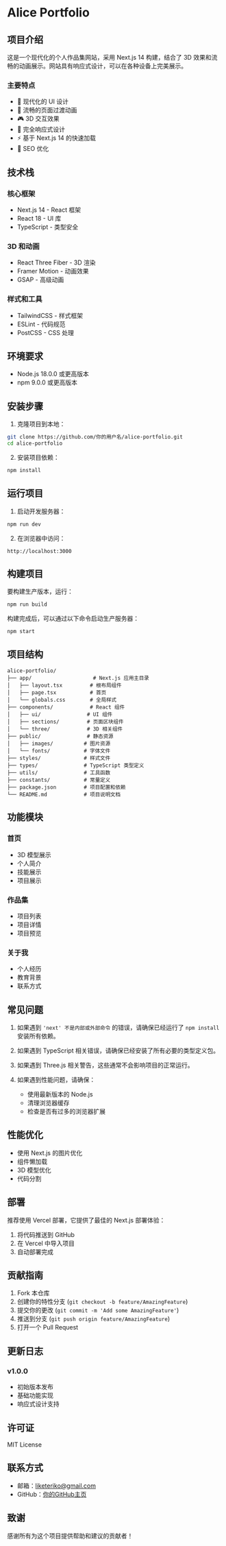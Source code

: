 # Alice Portfolio

## 项目介绍

这是一个现代化的个人作品集网站，采用 Next.js 14 构建，结合了 3D 效果和流畅的动画展示。网站具有响应式设计，可以在各种设备上完美展示。

### 主要特点

- 🎨 现代化的 UI 设计
- 🌟 流畅的页面过渡动画
- 🎮 3D 交互效果
- 📱 完全响应式设计
- ⚡ 基于 Next.js 14 的快速加载
- 🎯 SEO 优化

## 技术栈

### 核心框架
- Next.js 14 - React 框架
- React 18 - UI 库
- TypeScript - 类型安全

### 3D 和动画
- React Three Fiber - 3D 渲染
- Framer Motion - 动画效果
- GSAP - 高级动画

### 样式和工具
- TailwindCSS - 样式框架
- ESLint - 代码规范
- PostCSS - CSS 处理

## 环境要求

- Node.js 18.0.0 或更高版本
- npm 9.0.0 或更高版本

## 安装步骤

1. 克隆项目到本地：
```bash
git clone https://github.com/你的用户名/alice-portfolio.git
cd alice-portfolio
```

2. 安装项目依赖：
```bash
npm install
```

## 运行项目

1. 启动开发服务器：
```bash
npm run dev
```

2. 在浏览器中访问：
```
http://localhost:3000
```

## 构建项目

要构建生产版本，运行：
```bash
npm run build
```

构建完成后，可以通过以下命令启动生产服务器：
```bash
npm start
```

## 项目结构

```
alice-portfolio/
├── app/                    # Next.js 应用主目录
│   ├── layout.tsx         # 根布局组件
│   ├── page.tsx           # 首页
│   └── globals.css        # 全局样式
├── components/            # React 组件
│   ├── ui/               # UI 组件
│   ├── sections/         # 页面区块组件
│   └── three/            # 3D 相关组件
├── public/               # 静态资源
│   ├── images/          # 图片资源
│   └── fonts/           # 字体文件
├── styles/              # 样式文件
├── types/               # TypeScript 类型定义
├── utils/               # 工具函数
├── constants/           # 常量定义
├── package.json         # 项目配置和依赖
└── README.md            # 项目说明文档
```

## 功能模块

### 首页
- 3D 模型展示
- 个人简介
- 技能展示
- 项目展示

### 作品集
- 项目列表
- 项目详情
- 项目预览

### 关于我
- 个人经历
- 教育背景
- 联系方式

## 常见问题

1. 如果遇到 `'next' 不是内部或外部命令` 的错误，请确保已经运行了 `npm install` 安装所有依赖。

2. 如果遇到 TypeScript 相关错误，请确保已经安装了所有必要的类型定义包。

3. 如果遇到 Three.js 相关警告，这些通常不会影响项目的正常运行。

4. 如果遇到性能问题，请确保：
   - 使用最新版本的 Node.js
   - 清理浏览器缓存
   - 检查是否有过多的浏览器扩展

## 性能优化

- 使用 Next.js 的图片优化
- 组件懒加载
- 3D 模型优化
- 代码分割

## 部署

推荐使用 Vercel 部署，它提供了最佳的 Next.js 部署体验：

1. 将代码推送到 GitHub
2. 在 Vercel 中导入项目
3. 自动部署完成

## 贡献指南

1. Fork 本仓库
2. 创建你的特性分支 (`git checkout -b feature/AmazingFeature`)
3. 提交你的更改 (`git commit -m 'Add some AmazingFeature'`)
4. 推送到分支 (`git push origin feature/AmazingFeature`)
5. 打开一个 Pull Request

## 更新日志

### v1.0.0
- 初始版本发布
- 基础功能实现
- 响应式设计支持

## 许可证

MIT License

## 联系方式

- 邮箱：liketeriko@gmail.com
- GitHub：[你的GitHub主页](https://github.com/Ter1ko)

## 致谢

感谢所有为这个项目提供帮助和建议的贡献者！
